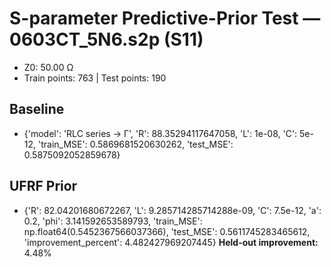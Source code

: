 # S-parameter Predictive-Prior Test — 0603CT_5N6.s2p (S11)
- Z0: 50.00 Ω
- Train points: 763  |  Test points: 190

## Baseline
- {'model': 'RLC series -> Γ', 'R': 88.35294117647058, 'L': 1e-08, 'C': 5e-12, 'train_MSE': 0.5869681520630262, 'test_MSE': 0.5875092052859678}

## UFRF Prior
- {'R': 82.04201680672267, 'L': 9.285714285714288e-09, 'C': 7.5e-12, 'a': 0.2, 'phi': 3.141592653589793, 'train_MSE': np.float64(0.5452367566037366), 'test_MSE': 0.5611745283465612, 'improvement_percent': 4.482427969207445}
**Held-out improvement:** 4.48%